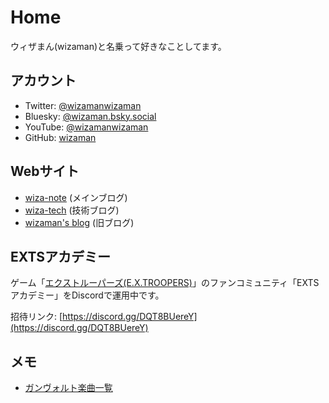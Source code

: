 # Home

ウィザまん(wizaman)と名乗って好きなことしてます。

## アカウント

- Twitter: [@wizamanwizaman](https://twitter.com/wizamanwizaman)
- Bluesky: [@wizaman.bsky.social](https://bsky.app/profile/wizaman.bsky.social)
- YouTube: [@wizamanwizaman](https://www.youtube.com/@wizamanwizaman)
- GitHub: [wizaman](https://github.com/wizaman)

## Webサイト

- [wiza-note](https://wizaman.hatenablog.com/) (メインブログ)
- [wiza-tech](https://wizaman-tech.hatenablog.com/) (技術ブログ)
- [wizaman's blog](https://blog.wizaman.net/) (旧ブログ)

## EXTSアカデミー

ゲーム「[エクストルーパーズ(E.X.TROOPERS)](https://www.capcom-games.com/product/ja-jp/extroopers/)」のファンコミュニティ「EXTSアカデミー」をDiscordで運用中です。

招待リンク: [https://discord.gg/DQT8BUereY](https://discord.gg/DQT8BUereY)

## メモ

- [ガンヴォルト楽曲一覧](./gunvolt.md)
